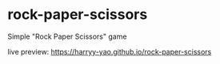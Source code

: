 # rock-paper-scissors
Simple "Rock Paper Scissors" game

live preview: https://harryy-yao.github.io/rock-paper-scissors
